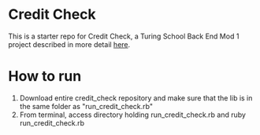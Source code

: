 # Credit Check

This is a starter repo for Credit Check, a Turing School Back End Mod 1 project described in more detail [here](http://backend.turing.io/module1/projects/credit_check).

# How to run
1. Download entire credit_check repository and make sure that the lib is in the same folder as "run_credit_check.rb"
2. From terminal, access directory holding run_credit_check.rb and ruby run_credit_check.rb
